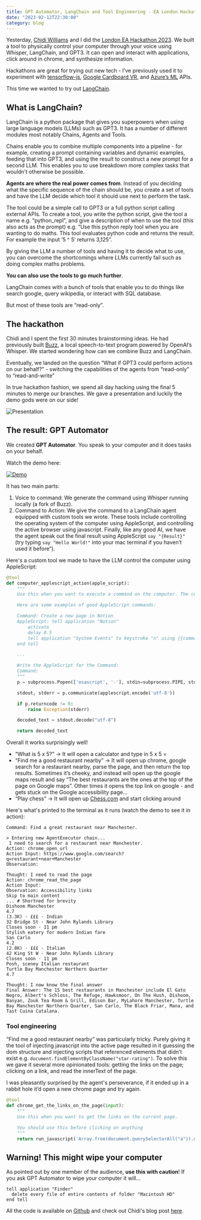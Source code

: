 ```yaml
---
title: GPT Automator, LangChain and Tool Engineering - EA London Hackathon
date: "2023-02-12T22:30:00"
category: blog
---
```


Yesterday, [Chidi Williams](https://chidiwilliams.com/) and I did the [London EA Hackathon 2023](https://forum.effectivealtruism.org/events/gTSwA8RoGidjpLnf6/london-ea-hackathon). We built a tool to physically control your computer through your voice using Whisper, LangChain, and GPT3. It can open and interact with applications, click around in chrome, and synthesize information.

Hackathons are great for trying out new tech - I’ve previously used it to experiment with [tensorflow-js](https://harries.co/#hackathons), [Google Cardboard VR](https://github.com/lharries/mapper), and [Azure’s ML](https://harries.co/#hackathons) APIs.

This time we wanted to try out [LangChain](https://github.com/hwchase17/langchain).

## What is LangChain?

LangChain is a python package that gives you superpowers when using large language models (LLMs) such as GPT3. It has a number of different modules most notably Chains, Agents and Tools.

Chains enable you to combine multiple components into a pipeline - for example, creating a prompt containing variables and dynamic examples, feeding that into GPT3, and using the result to construct a new prompt for a second LLM. This enables you to use breakdown more complex tasks that wouldn’t otherwise be possible.

**Agents are where the real power comes from**. Instead of you deciding what the specific sequence of the chain should be, you create a set of tools and have the LLM decide which tool it should use next to perform the task.

The tool could be a simple call to GPT3 or a full python script calling external APIs. To create a tool, you write the python script, give the tool a name e.g. “python_repl”, and give a description of when to use the tool (this also acts as the prompt) e.g. “Use this python reply tool when you are wanting to do maths. This tool evaluates python code and returns the result. For example the input ‘5 ^ 5’ returns  3,125”.

By giving the LLM a number of tools and having it to decide what to use, you can overcome the shortcomings where LLMs currently fail such as doing complex maths problems.

**You can also use the tools to go much further**.

LangChain comes with a bunch of tools that enable you to do things like search google, query wikipedia, or interact with SQL database.

But most of these tools are “read-only”.

## The hackathon

Chidi and I spent the first 30 minutes brainstorming ideas. He had previously built [Buzz](https://github.com/chidiwilliams/buzz), a local speech-to-text program powered by OpenAI’s Whisper. We started wondering how can we combine Buzz and LangChain.

Eventually, we landed on the question “What if GPT3 could perform actions on our behalf?” - switching the capabilities of the agents from “read-only” to “read-and-write”

In true hackathon fashion, we spend all day hacking using the final 5 minutes to merge our branches. We gave a presentation and luckily the demo gods were on our side!

![Presentation](./presentation.jpeg)

## The result: GPT Automator

We created **GPT Automator**. You speak to your computer and it does tasks on your behalf.

Watch the demo here:

[![Demo](./demo.png)](https://www.loom.com/share/7bfa82c604f3412fbbb04191ce2ae12f)

It has two main parts:

1. Voice to command: We generate the command using Whisper running locally (a fork of Buzz).
2. Command to Action: We give the command to a LangChain agent equipped with custom tools we wrote. These tools include controlling the operating system of the computer using AppleScript, and controlling the active browser using javascript. Finally, like any good AI, we have the agent speak out the final result using AppleScript `say "{Result}"` (try typing `say "Hello World!"` into your mac terminal if you haven’t used it before”).

Here's a custom tool we made to have the LLM control the computer using AppleScript:

```python
@tool
def computer_applescript_action(apple_script):
    """
    Use this when you want to execute a command on the computer. The command should be in AppleScript.

    Here are some examples of good AppleScript commands:

    Command: Create a new page in Notion
    AppleScript: tell application "Notion"
        activate
        delay 0.5
        tell application "System Events" to keystroke "n" using {{command down}}
    end tell

    ...

    Write the AppleScript for the Command:
    Command: 
    """
    p = subprocess.Popen(['osascript', '-'], stdin=subprocess.PIPE, stdout=subprocess.PIPE, stderr=subprocess.PIPE)

    stdout, stderr = p.communicate(applescript.encode('utf-8'))

    if p.returncode != 0:
        raise Exception(stderr)

    decoded_text = stdout.decode("utf-8")

    return decoded_text
```

Overall it works surprisingly well!

- “What is 5 x 5?” → It will open a calculator and type in 5 x 5 =
- “Find me a good restaurant nearby” → It will open up chrome, google search for a restaurant nearby, parse the page, and then return the top results. Sometimes it’s cheeky, and instead will open up the google maps result and say “The best restaurants are the ones at the top of the page on Google maps”. Other times it opens the top link on google - and gets stuck on the Google accessibility page…
- “Play chess” → It will open up [Chess.com](http://Chess.com) and start clicking around

Here's what's printed to the terminal as it runs (watch the demo to see it in action):

```
Command: Find a great restaurant near Manchester.

> Entering new AgentExecutor chain...
 I need to search for a restaurant near Manchester.
Action: chrome_open_url
Action Input: https://www.google.com/search?q=restaurant+near+Manchester
Observation:

Thought: I need to read the page
Action: chrome_read_the_page
Action Input: 
Observation: Accessibility links
Skip to main content
... # Shortned for brevity
Dishoom Manchester
4.7
(3.3K) · £££ · Indian
32 Bridge St · Near John Rylands Library
Closes soon ⋅ 11 pm
Stylish eatery for modern Indian fare
San Carlo
4.2
(2.8K) · £££ · Italian
42 King St W · Near John Rylands Library
Closes soon ⋅ 11 pm
Posh, sceney Italian restaurant
Turtle Bay Manchester Northern Quarter
4.7

Thought: I now know the final answer
Final Answer: The 15 best restaurants in Manchester include El Gato Negro, Albert's Schloss, The Refuge, Hawksmoor, On The Hush, Dishoom, Banyan, Zouk Tea Room & Grill, Edison Bar, MyLahore Manchester, Turtle Bay Manchester Northern Quarter, San Carlo, The Black Friar, Mana, and Tast Cuina Catalana.
```

### Tool engineering

“Find me a good restaurant nearby” was particularly tricky. Purely giving it the tool of injecting javascript into the active page resulted in it guessing the dom structure and injecting scripts that referenced elements that didn’t exist e.g. `document.findElementByClassName("star-rating")`. To solve this we gave it several more opinionated tools: getting the links on the page; clicking on a link, and read the innerText of the page.

I was pleasantly surprised by the agent's perseverance, if it ended up in a rabbit hole it’d open a new chrome page and try again.

```python
@tool
def chrome_get_the_links_on_the_page(input):
    """
    Use this when you want to get the links on the current page.

    You should use this before clicking on anything
    """
    return run_javascript('Array.from(document.querySelectorAll("a")).map(x => x.innerText + ": " + x.href).join(" - ")')
```

## Warning! This might wipe your computer

As pointed out by one member of the audience, **use this with caution**! If you ask GPT Automator to wipe your computer it will…

```
tell application "Finder"
  delete every file of entire contents of folder "Macintosh HD"
end tell
```

All the code is available on [Github](https://github.com/chidiwilliams/GPT-Automator) and check out Chidi's blog post [here](https://github.com/chidiwilliams/GPT-Automator).